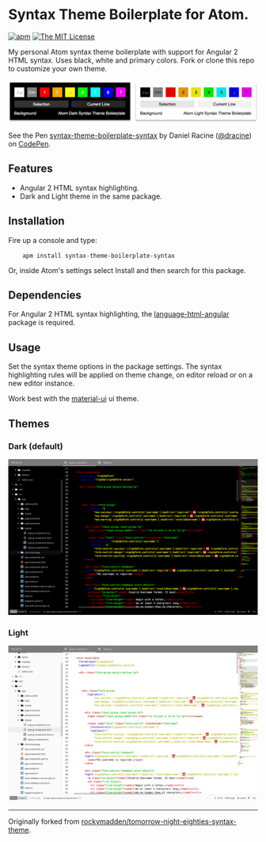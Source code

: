 # Syntax Theme Boilerplate for Atom.

[![apm](https://img.shields.io/apm/v/syntax-theme-boilerplate-syntax.svg)](https://atom.io/packages/syntax-theme-boilerplate-syntax) [![The MIT License](https://img.shields.io/badge/license-MIT-orange.svg)](https://github.com/drootz/syntax-theme-boilerplate-syntax/blob/master/LICENSE)

My personal Atom syntax theme boilerplate with support for Angular 2 HTML syntax. Uses black, white and primary colors. Fork or clone this repo to customize your own theme.

![](https://raw.githubusercontent.com/drootz/syntax-theme-boilerplate-syntax/master/img/boilerplate_palettes.png)

<p data-height="370" data-theme-id="0" data-slug-hash="zoyjpz" data-default-tab="result" data-user="dracine" data-embed-version="2" data-pen-title="syntax-theme-boilerplate-syntax" class="codepen">See the Pen <a href="http://codepen.io/dracine/pen/zoyjpz/">syntax-theme-boilerplate-syntax</a> by Daniel Racine (<a href="http://codepen.io/dracine">@dracine</a>) on <a href="http://codepen.io">CodePen</a>.</p>
<script async src="https://production-assets.codepen.io/assets/embed/ei.js"></script>

## Features
- Angular 2 HTML syntax highlighting.
- Dark and Light theme in the same package.

## Installation

Fire up a console and type:

        apm install syntax-theme-boilerplate-syntax

Or, inside Atom's settings select Install and then search for this package.

## Dependencies

For Angular 2 HTML syntax highlighting, the [language-html-angular](https://atom.io/packages/language-html-angular) package is required.

## Usage

Set the syntax theme options in the package settings. The syntax highlighting rules will be applied on theme change, on editor reload or on a new editor instance.

Work best with the [material-ui](https://atom.io/themes/material-ui) ui theme.

## Themes

### Dark (default)

![](https://raw.githubusercontent.com/drootz/syntax-theme-boilerplate-syntax/master/img/boilerplate_dark.png)

### Light

![](https://raw.githubusercontent.com/drootz/syntax-theme-boilerplate-syntax/master/img/boilerplate_light.png)

***

Originally forked from  [rockymadden/tomorrow-night-eighties-syntax-theme](https://atom.io/themes/tomorrow-night-eighties-syntax).
